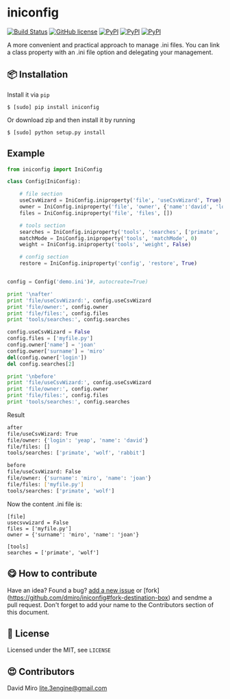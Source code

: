# iniconfig

[![Build Status](https://travis-ci.org/dmiro/iniconfig.svg?branch=master)](https://travis-ci.org/dmiro/iniconfig)
[![GitHub license](https://img.shields.io/badge/license-MIT-blue.svg)](https://raw.githubusercontent.com/dmiro/iniconfig/master/LICENSE)
[![PyPI](https://img.shields.io/pypi/dm/iniconfig.svg?maxAge=2592000)](https://pypi.python.org/pypi/iniconfig/)
[![PyPI](https://img.shields.io/pypi/v/iniconfig.svg?maxAge=2592000)](https://pypi.python.org/pypi/iniconfig/)
[![PyPI](https://img.shields.io/badge/Python-2.6%20|%202.7%20|%203.2%20|%203.3%20|%203.4%20|%203.5-green.svg)](https://pypi.python.org/pypi/iniconfig/)

A more convenient and practical approach to manage .ini files. You can link a class property with an .ini file option and delegating your management.

:package: Installation
-----------------------

Install it via `pip`

`$ [sudo] pip install iniconfig`

Or download zip and then install it by running

`$ [sudo] python setup.py install`


Example
-------

```python
from iniconfig import IniConfig

class Config(IniConfig):

    # file section
    useCsvWizard = IniConfig.iniproperty('file', 'useCsvWizard', True)
    owner = IniConfig.iniproperty('file', 'owner', {'name':'david', 'login':'yeap'})
    files = IniConfig.iniproperty('file', 'files', [])

    # tools section
    searches = IniConfig.iniproperty('tools', 'searches', ['primate', 'wolf', 'rabbit'])
    matchMode = IniConfig.iniproperty('tools', 'matchMode', 0)
    weight = IniConfig.iniproperty('tools', 'weight', False)

    # config section
    restore = IniConfig.iniproperty('config', 'restore', True)


config = Config('demo.ini')#, autocreate=True)

print '\nafter'
print 'file/useCsvWizard:', config.useCsvWizard
print 'file/owner:', config.owner
print 'file/files:', config.files
print 'tools/searches:', config.searches

config.useCsvWizard = False
config.files = ['myfile.py']
config.owner['name'] = 'joan'
config.owner['surname'] = 'miro'
del(config.owner['login'])
del config.searches[2]

print '\nbefore'
print 'file/useCsvWizard:', config.useCsvWizard
print 'file/owner:', config.owner
print 'file/files:', config.files
print 'tools/searches:', config.searches
```

Result

```bash
after
file/useCsvWizard: True
file/owner: {'login': 'yeap', 'name': 'david'}
file/files: []
tools/searches: ['primate', 'wolf', 'rabbit']

before
file/useCsvWizard: False
file/owner: {'surname': 'miro', 'name': 'joan'}
file/files: ['myfile.py']
tools/searches: ['primate', 'wolf']
```

Now the content .ini file is:

```text
[file]
usecsvwizard = False
files = ['myfile.py']
owner = {'surname': 'miro', 'name': 'joan'}

[tools]
searches = ['primate', 'wolf']
```

:yum: How to contribute
-----------------------

Have an idea? Found a bug? [add a new issue](https://github.com/dmiro/iniconfig/issues) or [fork] (https://github.com/dmiro/iniconfig#fork-destination-box) and sendme a pull request. Don't forget to add your name to the Contributors section of this document.

:scroll: License
----------------

Licensed under the MIT, see `LICENSE`

:heart_eyes: Contributors
--------------------------

David Miro <lite.3engine@gmail.com>
